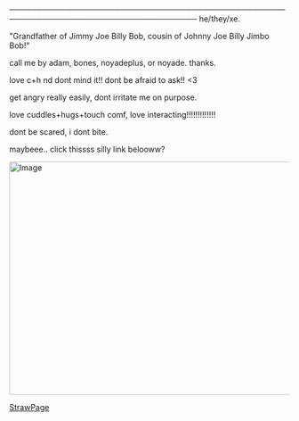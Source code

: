 ────────────────────────────────────────────────────────────────────────────────────
                                        he/they/xe.


"Grandfather of Jimmy Joe Billy Bob, cousin of Johnny Joe Billy Jimbo Bob!"

call me by adam, bones, noyadeplus, or noyade. thanks.

love c+h nd dont mind it!! dont be afraid to ask!! <3 

get angry really easily, dont irritate me on purpose.

love cuddles+hugs+touch comf, love interacting!!!!!!!!!!!!! 

dont be scared, i dont bite.

maybeee.. click thissss silly link belooww?

<img width="562" height="418" alt="Image" src="https://github.com/user-attachments/assets/0b42a581-c942-4e41-a425-f7943a6b3711" />

[StrawPage](https://noyadeplus.straw.page/)
